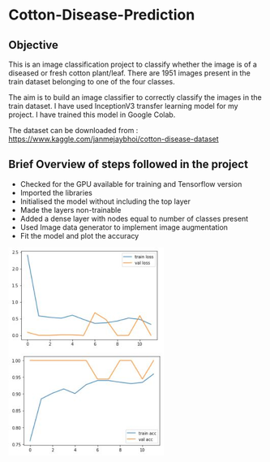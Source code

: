 # Cotton-Disease-Prediction

## Objective

This is an image classification project to classify whether the image is of a diseased or fresh cotton plant/leaf. There are 1951 images present in the train dataset belonging to one of the four classes.

The aim is to build an image classifier to correctly classify the images in the train dataset. I have used InceptionV3 transfer learning model for my project. I have trained this model in Google Colab.

The dataset can be downloaded from : https://www.kaggle.com/janmejaybhoi/cotton-disease-dataset

## Brief Overview of steps followed in the project

* Checked for the GPU available for training and Tensorflow version
* Imported the libraries
* Initialised the model without including the top layer
* Made the layers non-trainable
* Added a dense layer with nodes equal to number of classes present
* Used Image data generator to implement image augmentation
* Fit the model and plot the accuracy

![](ImagesforReadme/1.JPG)

